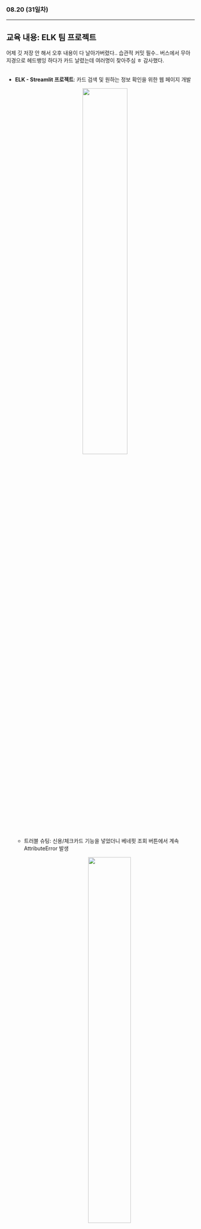 ###  08.20 (31일차)
---
교육 내용: ELK 팀 프로젝트
---
어제 깃 저장 안 해서 오후 내용이 다 날아가버렸다.. 습관적 커밋 필수.. 버스에서 무아지경으로 헤드뱅잉 하다가 카드 날렸는데 여러명이 찾아주심 ㅎ 감사했다.
<br><br>

- **ELK - Streamlit 프로젝트**: 카드 검색 및 원하는 정보 확인을 위한 웹 페이지 개발
  <p align="center">
  <img src="https://github.com/user-attachments/assets/d87ac823-0b6f-4eae-8dab-236bf74e34d2" width="50%" /> </p><br>
  
  - 트러블 슈팅: 신용/체크카드 기능을 넣었더니 베네핏 조회 버튼에서 계속 AttributeError 발생
      <p align="center">
      <img src="https://github.com/user-attachments/assets/9e895754-f854-41ee-b791-436375e5b071" width="50%" /> </p>

    - 원인 파악: card_info가 dict 객체가 아니라 AttrDict 인스턴스여서 다른 접근 방식을 사용해야 함
    - 문제 해결: 속성을 get 메서드 대신 .으로 접근해서 오류 수정
      <p align="center">
      <img src="https://github.com/user-attachments/assets/ee44bb1b-3c94-414c-9555-c0290f4d628f" width="50%" /> </p><br>



  
***
<br> 
